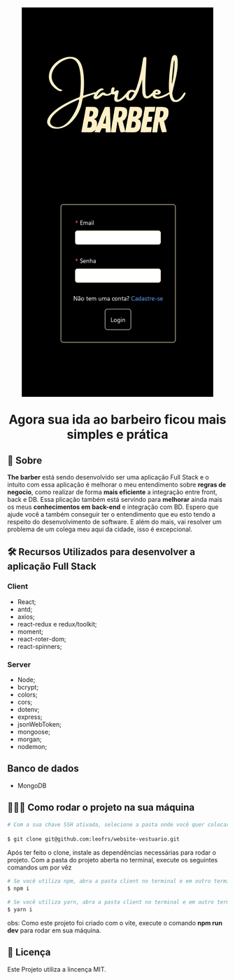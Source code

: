 <h1 align='center'>
    <img src='client/public/incial.png'>
    <p>Agora sua ida ao barbeiro ficou mais simples e prática</p>
</h1>

## 📕 Sobre

**The barber** está sendo desenvolvido ser uma aplicação Full Stack e o intuito com essa aplicação é melhorar o meu entendimento sobre **regras de negocio**, como realizar de forma **mais eficiente** a integração entre front, back e DB. Essa plicação também está servindo para **melhorar** ainda mais os meus **conhecimentos em back-end** e integração com BD. Espero que ajude você a também conseguir ter o entendimento que eu esto tendo a respeito do desenvolvimento de software. E além do mais, vai resolver um problema de um colega meu aqui da cidade, isso é excepcional.

## 🛠️ Recursos Utilizados para desenvolver a aplicação Full Stack

### Client

- React;
- antd;
- axios;
- react-redux e redux/toolkit;
- moment;
- react-roter-dom;
- react-spinners;

### Server

- Node;
- bcrypt;
- colors;
- cors;
- dotenv;
- express;
- jsonWebToken;
- mongoose;
- morgan;
- nodemon;

## Banco de dados

- MongoDB

## 👨🏾‍💻 Como rodar o projeto na sua máquina

```bash
# Com a sua chave SSH ativada, selecione a pasta onde você quer colocar esse projeto, abra o terminal nela e depois copie e cole o seguinte comando no seu terminal:

$ git clone git@github.com:leofrs/website-vestuario.git
```

Após ter feito o clone, instale as dependências necessárias para rodar o projeto. Com a pasta do projeto aberta no terminal, execute os seguintes comandos um por vêz

```bash
# Se você utiliza npm, abra a pasta client no terminal e em outro terminal abra a pasta server e insira o seguinte comendo em cada terminal
$ npm i
```

```bash
# Se você utiliza yarn, abra a pasta client no terminal e em outro terminal abra a pasta server e insira o seguinte comendo em cada terminal
$ yarn i
```

obs: Como este projeto foi criado com o vite, execute o comando **npm run dev** para rodar em sua máquina.

## 🧾 Licença

Este Projeto utiliza a lincença MIT.

